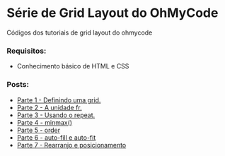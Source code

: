 # Série de Grid Layout do OhMyCode
Códigos dos tutoriais de grid layout do ohmycode

### Requisitos:
- Conhecimento básico de HTML e CSS

### Posts:
- [Parte 1 - Definindo uma grid.](https://ohmycode.com.br/post/aprenda-grid-layout-parte-1/)
- [Parte 2 - A unidade fr.](https://ohmycode.com.br/post/aprenda-grid-layout-parte-2/)
- [Parte 3 - Usando o repeat.](https://ohmycode.com.br/post/aprenda-grid-layout-parte-3/)
- [Parte 4 - minmax()](https://ohmycode.com.br/post/aprenda-grid-layout-parte-4/)
- [Parte 5 - order](https://ohmycode.com.br/post/aprenda-grid-layout-parte-5/)
- [Parte 6 - auto-fill e auto-fit](https://ohmycode.com.br/post/aprenda-grid-layout-parte-6/)
- [Parte 7 - Rearranjo e posicionamento](https://ohmycode.com.br/post/aprenda-grid-layout-parte-7/)
